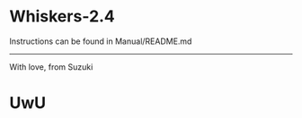 # Whiskers-2.4
Instructions can be found in Manual/README.md

_______________________________________________________________________________________
With love, from Suzuki
# UwU

